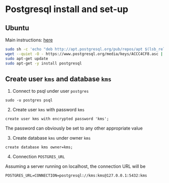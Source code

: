 
# Postgresql install and set-up

## Ubuntu

Main instructions: [here](https://www.postgresql.org/download/linux/ubuntu/)

```bash
sudo sh -c 'echo "deb http://apt.postgresql.org/pub/repos/apt $(lsb_release -cs)-pgdg main" > /etc/apt/sources.list.d/pgdg.list'
wget --quiet -O - https://www.postgresql.org/media/keys/ACCC4CF8.asc | sudo apt-key add -
sudo apt-get update
sudo apt-get -y install postgresql
```

## Create user `kms` and database `kms`

1. Connect to psql under user `postgres`

```
sudo -u postgres psql
```

2. Create user `kms` with password `kms`

```
create user kms with encrypted password 'kms';
```

The password can obviously be set to any other appropriate value

3. Create database `kms` under owner `kms`

```
create database kms owner=kms;
```

4. Connection `POSTGRES_URL`

Assuming a server running on localhost, the connection URL will be

```
POSTGRES_URL=CONNECTION=postgresql://kms:kms@127.0.0.1:5432:kms
```